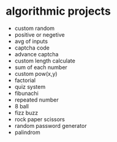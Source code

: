 # algorithmic projects
- custom random
- positive or negetive
- avg of inputs
- captcha code
- advance captcha
- custom length calculate
- sum of each number
- custom pow(x,y)
- factorial
- quiz system
- fibunachi
- repeated number
- 8 ball
- fizz buzz
- rock paper scissors
- random password generator
- palindrom
